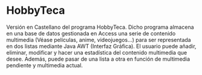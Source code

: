 # HobbyTeca
Versión en Castellano del programa HobbyTeca. 
Dicho programa almacena en una base de datos gestionada en Access una serie de contenido multimedia (Véase películas, anime, videojuegos...)
para ser representada en dos listas mediante Java AWT (Interfaz Gráfica). 
El usuario puede añadir, eliminar, modificar y hacer una estadística del contenido multimedia que desee. 
Además, puede pasar de una lista a otra en función de multimedia pendiente y multimedia actual.
